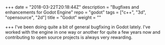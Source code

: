 +++
date = "2018-03-22T20:18:44Z"
description = "Bugfixes and enhancements for Godot Engine"
repo = "godot"
tags = ["c++", "3d", "opensource", "2d"]
title = "Godot"
weight = ""

+++
I've been doing quite a bit of general bugfixing in Godot lately. I've worked with the engine in one way or another for quite a few years now and contributing to open source projects is always very rewarding.